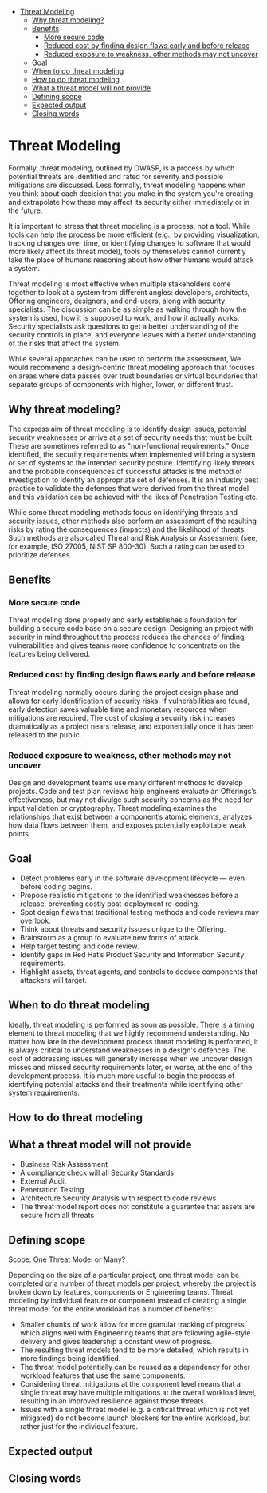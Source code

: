 - [Threat Modeling](#threat-modeling)
  - [Why threat modeling? ](#why-threat-modeling-)
  - [Benefits](#benefits)
    - [More secure code](#more-secure-code)
    - [Reduced cost by finding design flaws early and before release](#reduced-cost-by-finding-design-flaws-early-and-before-release)
    - [Reduced exposure to weakness, other methods may not uncover](#reduced-exposure-to-weakness-other-methods-may-not-uncover)
  - [Goal](#goal)
  - [When to do threat modeling](#when-to-do-threat-modeling)
  - [How to do threat modeling](#how-to-do-threat-modeling)
  - [What a threat model will not provide](#what-a-threat-model-will-not-provide)
  - [Defining scope](#defining-scope)
  - [Expected output](#expected-output)
  - [Closing words](#closing-words)

# Threat Modeling


Formally, threat modeling, outlined by OWASP, is a process by which potential threats are identified and rated for severity and possible mitigations are discussed. Less formally, threat modeling happens when you think about each decision that you make in the system you're creating and extrapolate how these may affect its security either immediately or in the future. 

It is important to stress that threat modeling is a process, not a tool. While tools can help the process be more efficient (e.g., by providing visualization, tracking changes over time, or identifying changes to software that would more likely affect its threat model), tools by themselves cannot currently take the place of humans reasoning about how other humans would attack a system. 

Threat modeling is most effective when multiple stakeholders come together to look at a system from different angles: developers, architects, Offering engineers, designers, and end-users, along with security specialists. The discussion can be as simple as walking through how the system is used, how it is supposed to work, and how it actually works. Security specialists ask questions to get a better understanding of the security controls in place, and everyone leaves with a better understanding of the risks that affect the system.

While several approaches can be used to perform the assessment, We would recommend a design-centric threat modeling approach that focuses on areas where data passes over trust boundaries or virtual boundaries that separate groups of components with higher, lower, or different trust. 

## Why threat modeling? 

The express aim of threat modeling is to identify design issues, potential security weaknesses or arrive at a set of security needs that must be built. These are sometimes referred to as "non-functional requirements." Once identified, the security requirements when implemented will bring a system or set of systems to the intended security posture. Identifying likely threats and the probable consequences of successful attacks is the method of investigation to identify an appropriate set of defenses. It is an industry best practice to validate the defenses that were derived from the threat model and this validation can be achieved with the likes of Penetration Testing etc. 

While some threat modeling methods focus on identifying threats and security issues, other methods also perform an assessment of the resulting risks by rating the consequences (impacts) and the likelihood of threats. Such methods are also called Threat and Risk Analysis or Assessment (see, for example, ISO 27005, NIST SP 800-30). Such a rating can be used to prioritize defenses.

## Benefits

### More secure code

Threat modeling done properly and early establishes a foundation for building a secure code base on a secure design. Designing an project with security in mind throughout the process reduces the chances of finding vulnerabilities and gives teams more confidence to concentrate on the features being delivered.

### Reduced cost by finding design flaws early and before release

Threat modeling normally occurs during the project design phase and allows for early identification of security risks. If vulnerabilities are found, early detection saves valuable time and monetary resources when mitigations are required. The cost of closing a security risk increases dramatically as a project nears release, and exponentially once it has been released to the public.

### Reduced exposure to weakness, other methods may not uncover

Design and development teams use many different methods to develop projects. Code and test plan reviews help engineers evaluate an Offerings’s effectiveness, but may not divulge such security concerns as the need for input validation or cryptography. Threat modeling examines the relationships that exist between a component’s atomic elements, analyzes how data flows between them, and exposes potentially exploitable weak points.


## Goal

- Detect problems early in the software development lifecycle — even before coding begins.
- Propose realistic mitigations to the identified weaknesses before a release, preventing costly post-deployment re-coding.
- Spot design flaws that traditional testing methods and code reviews may overlook.
- Think about threats and security issues unique to the Offering.
- Brainstorm as a group to evaluate new forms of attack.
- Help target testing and code review.
- Identify gaps in Red Hat’s Product Security and Information Security requirements.
- Highlight assets, threat agents, and controls to deduce components that attackers will target.


## When to do threat modeling

Ideally, threat modeling is performed as soon as possible. There is a timing element to threat modeling that we highly recommend understanding. No matter how late in the development process threat modeling is performed, it is always critical to understand weaknesses in a design's defences. The cost of addressing issues will generally increase when we uncover design misses and missed security requirements later, or worse, at the end of the development process. It is much more useful to begin the process of identifying potential attacks and their treatments while identifying other system requirements.


## How to do threat modeling


## What a threat model will not provide
- Business Risk Assessment
- A compliance check will all Security Standards
- External Audit
- Penetration Testing
- Architecture Security Analysis with respect to code reviews
- The threat model report does not constitute a guarantee that assets are secure from all threats

## Defining scope
Scope: One Threat Model or Many?

Depending on the size of a particular project, one threat model can be completed or a number of threat models per project, whereby the project is broken down by features, components or Engineering teams. Threat modeling by individual feature or component instead of creating a single threat model for the entire workload has a number of benefits:

- Smaller chunks of work allow for more granular tracking of progress, which aligns well with Engineering teams that are following agile-style delivery and gives leadership a constant view of progress.
- The resulting threat models tend to be more detailed, which results in more findings being identified.
- The threat model potentially can be reused as a dependency for other workload features that use the same components.
- Considering threat mitigations at the component level means that a single threat may have multiple mitigations at the overall workload level, resulting in an improved resilience against those threats.
- Issues with a single threat model (e.g. a critical threat which is not yet mitigated) do not become launch blockers for the entire workload, but rather just for the individual feature.

## Expected output

## Closing words

